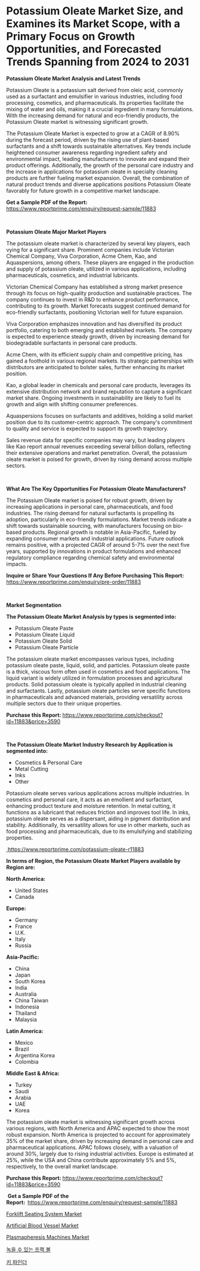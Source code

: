<p><h1>Potassium Oleate Market Size, and Examines its Market Scope, with a Primary Focus on Growth Opportunities, and Forecasted Trends Spanning from 2024 to 2031</h1></p><p><strong>Potassium Oleate Market Analysis and Latest Trends</strong></p>
<p><p>Potassium Oleate is a potassium salt derived from oleic acid, commonly used as a surfactant and emulsifier in various industries, including food processing, cosmetics, and pharmaceuticals. Its properties facilitate the mixing of water and oils, making it a crucial ingredient in many formulations. With the increasing demand for natural and eco-friendly products, the Potassium Oleate market is witnessing significant growth. </p><p>The Potassium Oleate Market is expected to grow at a CAGR of 8.90% during the forecast period, driven by the rising use of plant-based surfactants and a shift towards sustainable alternatives. Key trends include heightened consumer awareness regarding ingredient safety and environmental impact, leading manufacturers to innovate and expand their product offerings. Additionally, the growth of the personal care industry and the increase in applications for potassium oleate in specialty cleaning products are further fueling market expansion. Overall, the combination of natural product trends and diverse applications positions Potassium Oleate favorably for future growth in a competitive market landscape.</p></p>
<p><strong>Get a Sample PDF of the Report:&nbsp;</strong> <a href="https://www.reportprime.com/enquiry/request-sample/11883">https://www.reportprime.com/enquiry/request-sample/11883</a></p>
<p>&nbsp;</p>
<p><strong>Potassium Oleate Major Market Players</strong></p>
<p><p>The potassium oleate market is characterized by several key players, each vying for a significant share. Prominent companies include Victorian Chemical Company, Viva Corporation, Acme Chem, Kao, and Aquaspersions, among others. These players are engaged in the production and supply of potassium oleate, utilized in various applications, including pharmaceuticals, cosmetics, and industrial lubricants.</p><p>Victorian Chemical Company has established a strong market presence through its focus on high-quality production and sustainable practices. The company continues to invest in R&D to enhance product performance, contributing to its growth. Market forecasts suggest continued demand for eco-friendly surfactants, positioning Victorian well for future expansion.</p><p>Viva Corporation emphasizes innovation and has diversified its product portfolio, catering to both emerging and established markets. The company is expected to experience steady growth, driven by increasing demand for biodegradable surfactants in personal care products.</p><p>Acme Chem, with its efficient supply chain and competitive pricing, has gained a foothold in various regional markets. Its strategic partnerships with distributors are anticipated to bolster sales, further enhancing its market position.</p><p>Kao, a global leader in chemicals and personal care products, leverages its extensive distribution network and brand reputation to capture a significant market share. Ongoing investments in sustainability are likely to fuel its growth and align with shifting consumer preferences.</p><p>Aquaspersions focuses on surfactants and additives, holding a solid market position due to its customer-centric approach. The company's commitment to quality and service is expected to support its growth trajectory.</p><p>Sales revenue data for specific companies may vary, but leading players like Kao report annual revenues exceeding several billion dollars, reflecting their extensive operations and market penetration. Overall, the potassium oleate market is poised for growth, driven by rising demand across multiple sectors.</p></p>
<p>&nbsp;</p>
<p><strong>What Are The Key Opportunities For Potassium Oleate Manufacturers?</strong></p>
<p><p>The Potassium Oleate market is poised for robust growth, driven by increasing applications in personal care, pharmaceuticals, and food industries. The rising demand for natural surfactants is propelling its adoption, particularly in eco-friendly formulations. Market trends indicate a shift towards sustainable sourcing, with manufacturers focusing on bio-based products. Regional growth is notable in Asia-Pacific, fueled by expanding consumer markets and industrial applications. Future outlook remains positive, with a projected CAGR of around 5-7% over the next five years, supported by innovations in product formulations and enhanced regulatory compliance regarding chemical safety and environmental impacts.</p></p>
<p><strong>Inquire or Share Your Questions If Any Before Purchasing This Report:</strong> <a href="https://www.reportprime.com/enquiry/pre-order/11883">https://www.reportprime.com/enquiry/pre-order/11883</a></p>
<p>&nbsp;</p>
<p><strong>Market Segmentation</strong></p>
<p><strong>The Potassium Oleate Market Analysis by types is segmented into:</strong></p>
<p><ul><li>Potassium Oleate Paste</li><li>Potassium Oleate Liquid</li><li>Potassium Oleate Solid</li><li>Potassium Oleate Particle</li></ul></p>
<p><p>The potassium oleate market encompasses various types, including potassium oleate paste, liquid, solid, and particles. Potassium oleate paste is a thick, viscous form often used in cosmetics and food applications. The liquid variant is widely utilized in formulation processes and agricultural products. Solid potassium oleate is typically applied in industrial cleaning and surfactants. Lastly, potassium oleate particles serve specific functions in pharmaceuticals and advanced materials, providing versatility across multiple sectors due to their unique properties.</p></p>
<p><strong>Purchase this Report:&nbsp;</strong><a href="https://www.reportprime.com/checkout?id=11883&price=3590">https://www.reportprime.com/checkout?id=11883&price=3590</a></p>
<p>&nbsp;</p>
<p><strong>The Potassium Oleate Market Industry Research by Application is segmented into:</strong></p>
<p><ul><li>Cosmetics & Personal Care</li><li>Metal Cutting</li><li>Inks</li><li>Other</li></ul></p>
<p><p>Potassium oleate serves various applications across multiple industries. In cosmetics and personal care, it acts as an emollient and surfactant, enhancing product texture and moisture retention. In metal cutting, it functions as a lubricant that reduces friction and improves tool life. In inks, potassium oleate serves as a dispersant, aiding in pigment distribution and stability. Additionally, its versatility allows for use in other markets, such as food processing and pharmaceuticals, due to its emulsifying and stabilizing properties.</p></p>
<p><a href="https://www.reportprime.com/potassium-oleate-r11883">&nbsp;https://www.reportprime.com/potassium-oleate-r11883</a></p>
<p><strong>In terms of Region, the Potassium Oleate Market Players available by Region are:</strong></p>
<p>
    <p> <strong> North America: </strong>
        <ul>
            <li>United States</li>
            <li>Canada</li>
        </ul>
        </p> 
    <p> <strong> Europe: </strong>
        <ul>
            <li>Germany</li>
            <li>France</li>
            <li>U.K.</li>
            <li>Italy</li>
            <li>Russia</li>
        </ul>
        </p> 
    <p> <strong> Asia-Pacific: </strong>
        <ul>
            <li>China</li>
            <li>Japan</li>
            <li>South Korea</li>
            <li>India</li>
            <li>Australia</li>
            <li>China Taiwan</li>
            <li>Indonesia</li>
            <li>Thailand</li>
            <li>Malaysia</li>
        </ul>
        </p> 
    <p> <strong> Latin America: </strong>
        <ul>
            <li>Mexico</li>
            <li>Brazil</li>
            <li>Argentina Korea</li>
            <li>Colombia</li>
        </ul>
        </p> 
    <p> <strong> Middle East & Africa: </strong>
        <ul>
            <li>Turkey</li>
            <li>Saudi</li>
            <li>Arabia</li>
            <li>UAE</li>
            <li>Korea</li>
        </ul>
    </p>
    </p>
<p><p>The potassium oleate market is witnessing significant growth across various regions, with North America and APAC expected to show the most robust expansion. North America is projected to account for approximately 35% of the market share, driven by increasing demand in personal care and pharmaceutical applications. APAC follows closely, with a valuation of around 30%, largely due to rising industrial activities. Europe is estimated at 25%, while the USA and China contribute approximately 5% and 5%, respectively, to the overall market landscape.</p></p>
<p><strong>Purchase this Report: </strong><a href="https://www.reportprime.com/checkout?id=11883&price=3590">https://www.reportprime.com/checkout?id=11883&price=3590</a></p>
<p>&nbsp;<strong>Get a Sample PDF of the Report:&nbsp;&nbsp;</strong><a href="https://www.reportprime.com/enquiry/request-sample/11883">https://www.reportprime.com/enquiry/request-sample/11883</a></p>
<p><strong></strong></p>
<p><p><a href="https://issuu.com/reportprime-2/docs/forklift-seating-system-market-size_12ac804ef7cb66">Forklift Seating System Market</a></p><p><a href="https://medium.com/@bsjdj3773/artificial-blood-vessel-market-a-global-and-regional-analysis-2024-2031-577eb5bde797">Artificial Blood Vessel Market</a></p><p><a href="https://medium.com/@othaleffler2008/global-plasmapheresis-machines-market-sector-2024-2031-market-metrics-and-market-strategic-db973bb5e65b">Plasmapheresis Machines Market</a></p><p><a href="https://medium.com/@darianswift1922_33282/%EA%B8%80%EB%A1%9C%EB%B2%8C-%EC%9A%A9%ED%95%B4%EC%84%B1-%ED%94%84%EB%9E%99-%EB%B3%BC-%EC%8B%9C%EC%9E%A5%EC%9D%98-%EC%83%88%EB%A1%9C%EC%9A%B4-%EA%B8%B0%ED%9A%8C%EC%99%80-%EB%8F%84%EC%A0%84-%EA%B3%BC%EC%A0%9C-2024-2031-ed834f616890">녹을 수 있는 프랙 볼</a></p><p><a href="https://medium.com/@darianswift1922_33282/%EC%84%A0%EB%8F%84%EC%A0%81%EC%9D%B8-%EC%84%B1%EC%9E%A5-%EA%B8%80%EB%A1%9C%EB%B2%8C-%ED%82%A4-%ED%8C%8C%EC%9D%B8%EB%8D%94-%EC%8B%9C%EC%9E%A5-%EB%8F%99%ED%96%A5-%EB%B6%84%EC%84%9D-2024-2031-8e7915b19ea1">키 파인더</a></p></p>